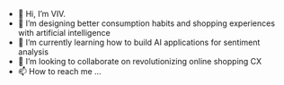 - 👋 Hi, I’m VIV.
- 👀 I’m designing better consumption habits and shopping experiences with artificial intelligence
- 🌱 I’m currently learning how to build AI applications for sentiment analysis
- 💞️ I’m looking to collaborate on revolutionizing online shopping CX
- 📫 How to reach me ...

<!---
wlfsn/wlfsn is a ✨ special ✨ repository because its `README.md` (this file) appears on your GitHub profile.
You can click the Preview link to take a look at your changes.
--->
